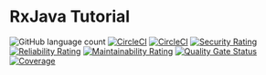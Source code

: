 # RxJava Tutorial

![GitHub language count](https://img.shields.io/github/languages/count/adniang75/rxjava-tutorial)
[![CircleCI](https://dl.circleci.com/status-badge/img/gh/adniang75/rxJava-tutorial/tree/main.svg?style=svg)](https://dl.circleci.com/status-badge/redirect/gh/adniang75/rxJava-tutorial/tree/main)
[![CircleCI](https://dl.circleci.com/status-badge/img/gh/adniang75/rxJava-tutorial/tree/develop.svg?style=svg)](https://dl.circleci.com/status-badge/redirect/gh/adniang75/rxJava-tutorial/tree/develop)
[![Security Rating](https://sonarcloud.io/api/project_badges/measure?project=adniang75_rxJava-tutorial&metric=security_rating)](https://sonarcloud.io/summary/new_code?id=adniang75_rxJava-tutorial)
[![Reliability Rating](https://sonarcloud.io/api/project_badges/measure?project=adniang75_rxJava-tutorial&metric=reliability_rating)](https://sonarcloud.io/summary/new_code?id=adniang75_rxJava-tutorial)
[![Maintainability Rating](https://sonarcloud.io/api/project_badges/measure?project=adniang75_rxJava-tutorial&metric=sqale_rating)](https://sonarcloud.io/summary/new_code?id=adniang75_rxJava-tutorial)
[![Quality Gate Status](https://sonarcloud.io/api/project_badges/measure?project=adniang75_rxJava-tutorial&metric=alert_status)](https://sonarcloud.io/summary/new_code?id=adniang75_rxJava-tutorial)
[![Coverage](https://sonarcloud.io/api/project_badges/measure?project=adniang75_rxJava-tutorial&metric=coverage)](https://sonarcloud.io/summary/new_code?id=adniang75_rxJava-tutorial)